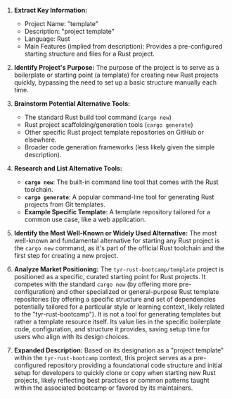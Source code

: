 1.  **Extract Key Information:**
    *   Project Name: "template"
    *   Description: "project template"
    *   Language: Rust
    *   Main Features (implied from description): Provides a pre-configured starting structure and files for a Rust project.

2.  **Identify Project's Purpose:**
    The purpose of the project is to serve as a boilerplate or starting point (a template) for creating new Rust projects quickly, bypassing the need to set up a basic structure manually each time.

3.  **Brainstorm Potential Alternative Tools:**
    *   The standard Rust build tool command (`cargo new`)
    *   Rust project scaffolding/generation tools (`cargo generate`)
    *   Other specific Rust project template repositories on GitHub or elsewhere.
    *   Broader code generation frameworks (less likely given the simple description).

4.  **Research and List Alternative Tools:**

    *   **`cargo new`**: The built-in command line tool that comes with the Rust toolchain.
    *   **`cargo generate`**: A popular command-line tool for generating Rust projects from Git templates.
    *   **Example Specific Template**: A template repository tailored for a common use case, like a web application.

5.  **Identify the Most Well-Known or Widely Used Alternative:**
    The most well-known and fundamental alternative for starting any Rust project is the `cargo new` command, as it's part of the official Rust toolchain and the first step for creating a new project.

6.  **Analyze Market Positioning:**
    The `tyr-rust-bootcamp/template` project is positioned as a specific, curated starting point for Rust projects. It competes with the standard `cargo new` (by offering more pre-configuration) and other specialized or general-purpose Rust template repositories (by offering a specific structure and set of dependencies potentially tailored for a particular style or learning context, likely related to the "tyr-rust-bootcamp"). It is not a tool for generating templates but rather a template resource itself. Its value lies in the specific boilerplate code, configuration, and structure it provides, saving setup time for users who align with its design choices.

7.  **Expanded Description:**
    Based on its designation as a "project template" within the `tyr-rust-bootcamp` context, this project serves as a pre-configured repository providing a foundational code structure and initial setup for developers to quickly clone or copy when starting new Rust projects, likely reflecting best practices or common patterns taught within the associated bootcamp or favored by its maintainers.